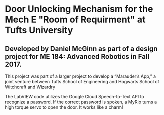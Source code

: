 # Door Unlocking Mechanism for the Mech E "Room of Requirment" at Tufts University 
## Developed by Daniel McGinn as part of a design project for ME 184: Advanced Robotics in Fall 2017. 

This project was part of a larger project to develop a “Marauder’s App,” a joint venture between Tufts School of Engineering and Hogwarts School of Witchcraft and Wizardry

The LabVIEW code utilizes the Google Cloud Speech-to-Text API to recognize a password. If the correct password is spoken, a MyRio turns a high torque servo to open the door. It works like a charm!